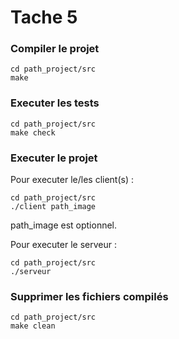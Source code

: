 # Tache 5

### Compiler le projet
```
cd path_project/src
make
```
### Executer les tests
```
cd path_project/src
make check
```
### Executer le projet
Pour executer le/les client(s) :
```
cd path_project/src
./client path_image
```
path_image est optionnel.

Pour executer le serveur :
```
cd path_project/src
./serveur
```
### Supprimer les fichiers compilés
```
cd path_project/src
make clean
```
